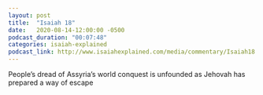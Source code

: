 ```yaml
---
layout: post
title:  "Isaiah 18"
date:   2020-08-14-12:00:00 -0500
podcast_duration: "00:07:48"
categories: isaiah-explained
podcast_link: http://www.isaiahexplained.com/media/commentary/Isaiah18.mp3
---
```

People’s dread of Assyria’s world conquest is unfounded as Jehovah has prepared a way of escape
